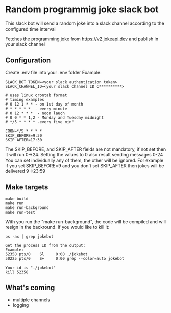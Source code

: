# Random programmig joke slack bot


This slack bot will send a random joke into a slack channel according to the configured time interval

Fetches the programming joke from https://v2.jokeapi.dev and publish in your slack channel

## Configuration

Create .env file into your .env folder
Example:

```
SLACK_BOT_TOKEN=<your slack authentication token>
SLACK_CHANNEL_ID=<your slack channel ID C**********>

# uses linux crontab format
# timing examples
# 0 12 1 * * - on 1st day of month
# * * * * *  - every minute
# 0 12 * * *  - noon lauch
# 0 0 * * 1,2 - Monday and Tuesday midnight
# */5 * * * * -every five min"

CRON=*/5 * * * *
SKIP_BEFORE=9:30
SKIP_AFTER=17:30
```

The SKIP_BEFORE, and SKIP_AFTER fields are not mandatory, if not set then it will run 0->24.
Setting the values to 0 also result sending messages 0-24
You can set individually any of them, the other will be ignored. For example if you set SKIP_BEFORE=9 and you don't set SKIP_AFTER then jokes will be delivered 9->23:59


## Make targets
```
make build
make run
make run-background
make run-test
```

With you run the "make run-background", the code will be compiled and will resign in the backround.
If you would like to kill it:

```
ps -ax | grep jokebot

Get the process ID from the output:
Example:
52358 pts/0    Sl     0:00 ./jokebot
50225 pts/0    S+     0:00 grep --color=auto jokebot

Your id is "./jokebot"
kill 52358
```

## What's coming

- multiple channels
- logging
